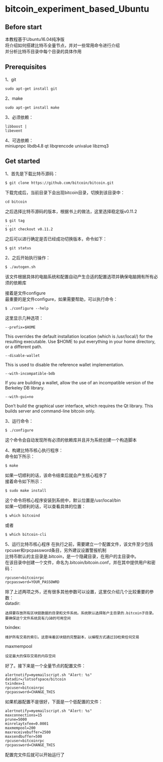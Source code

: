 # bitcoin_experiment_based_Ubuntu
## Before start
本教程基于Ubuntu16.04纯净版  
将介绍如何搭建比特币全量节点，并对一些常用命令进行介绍  
并分析比特币目录中每个目录的具体作用  

## Prerequisites
1、git  
```
sudo apt-get install git
```

2、make 
```
sudo apt-get install make
```

3、必须依赖： 
    
    libboost | 
    libevent 
4、可选依赖：  
    miniupnpc
    libdb4.8
    qt
    libqrencode
    univalue
    libzmq3


## Get started
1、首先是下载比特币源码：  
```
$ git clone https://github.com/bitcoin/bitcoin.git
```
下载完成后，当前目录下会出现bitcoin目录，切换到该目录中：  
```
cd bitcoin
```
之后选择比特币源码的版本，根据书上的做法，这里选择稳定版v0.11.2  
```
$ git tag
...
$ git checkout v0.11.2
```
之后可以进行确定是否已经成功切换版本，命令如下：  
```
$ git status
```
2、之后开始执行操作：  
```
$ ./autogen.sh
```
该文件根据具体的电脑系统和配置自动产生合适的配置选项并确保电脑拥有所有必须的依赖库  

接着是文件configure  
最重要的是文件configure，如果需要帮助，可以执行命令：  
```
$ ./configure --help
```
这里显示几种选项：  
```
--prefix=$HOME
```
This overrides the default installation location (which is /usr/local/) for the resulting executable. Use $HOME to put everything in your home directory, or a different path.
```
--disable-wallet
```
This is used to disable the reference wallet implementation.
```
--with-incompatible-bdb
```
If you are building a wallet, allow the use of an incompatible version of the Berkeley DB library.
```
--with-gui=no
```
Don’t build the graphical user interface, which requires the Qt library. This builds server and command-line bitcoin only.

3、运行命令：  
```
$ ./configure
```
这个命令会自动发现所有必须的依赖库并且并为系统创建一个构造脚本  

4、构建比特币核心执行程序：  
命令如下所示：  
```
$ make
```
如果一切顺利的话，该命令结束后就会产生核心程序了  
接着命令如下所示：  
```
$ sudo make install
```
这个命令将核心程序安装到系统中，默认位置是/usr/local/bin  
如果一切顺利的话，可以查看具体的位置：  
```
$ which bitcoind
```
或者
```
$ which bitcoin-cli
```

5、运行比特币核心程序
在执行之前，需要建立一个配置文件，该文件至少包括rpcuser和rpcpassword条目，另外建议设置警报机制  
比特币默认的主目录是.bitcoin，是一个隐藏目录，在用户的主目录中。  
在该目录中创建一个文件，命名为.bitcoin/bitcoin.conf，并在其中提供用户和密码：  
```
rpcuser=bitcoinrpc
rpcpassword=YOUR_PASSOWRD
```
除了上述两项之外，还有很多其他参数可以设置，这里仅介绍几个比较重要的参数：  
datadir:  
```
选择要存放所有区块链数据的目录和文件系统。系统默认选择账户主目录的.bitcoin子目录。要确保这个文件系统具有几GB的可用空间
```
txindex:  
```
维护所有交易的索引。这意味着区块链的完整副本，以编程方式通过ID检索任何交易

```
maxmempool
```
设定最大的保存交易的内存空间
```

好了。接下来是一个全量节点的配置文件：  
```
alertnotify=myemailscript.sh "Alert: %s"
datadir=/lotsofspace/bitcoin
txindex=1
rpcuser=bitcoinrpc 
rpcpassword=CHANGE_THIS
```
如果机器配置不是很好，下面是一个低配置的文件：  
```
alertnotify=myemailscript.sh "Alert: %s"
maxconnections=15
prune=5000
minrelaytxfee=0.0001
maxmempool=200 
maxreceivebuffer=2500 
maxsendbuffer=500 
rpcuser=bitcoinrpc 
rpcpassword=CHANGE_THIS
```

配置完文件后就可以开始运行了  








